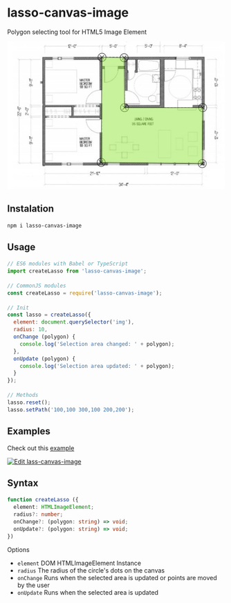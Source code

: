 # lasso-canvas-image

Polygon selecting tool for HTML5 Image Element

![View](example.jpg)

## Instalation

```bash
npm i lasso-canvas-image
```

## Usage

```js
// ES6 modules with Babel or TypeScript
import createLasso from 'lasso-canvas-image';

// CommonJS modules
const createLasso = require('lasso-canvas-image');

// Init
const lasso = createLasso({
  element: document.querySelector('img'),
  radius: 10,
  onChange (polygon) {
    console.log('Selection area changed: ' + polygon);
  },
  onUpdate (polygon) {
    console.log('Selection area updated: ' + polygon);
  }
});

// Methods
lasso.reset();
lasso.setPath('100,100 300,100 200,200');
```

## Examples

Check out this [example](http://akcyp.github.io/lasso-canvas-image/index.html)

[![Edit lass-canvas-image](https://codesandbox.io/static/img/play-codesandbox.svg)](https://codesandbox.io/s/lasso-canvas-image-cboun?fontsize=14&hidenavigation=1&theme=dark&view=preview)

## Syntax

```ts
function createLasso ({
  element: HTMLImageElement;
  radius?: number;
  onChange?: (polygon: string) => void;
  onUpdate?: (polygon: string) => void;
})
```

Options

- `element` DOM HTMLImageElement Instance
- `radius` The radius of the circle's dots on the canvas
- `onChange` Runs when the selected area is updated or points are moved by the user
- `onUpdate` Runs when the selected area is updated
